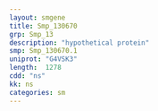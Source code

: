 ```yaml
---
layout: smgene
title: Smp_130670
grp: Smp_13
description: "hypothetical protein"
smp: Smp_130670.1
uniprot: "G4VSK3"
length:  1278
cdd: "ns"
kk: ns
categories: sm
---
```

